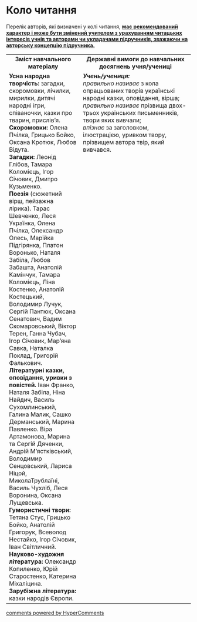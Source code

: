 <div id="hypercomments_widget" class="js-hypercomments-widget invisible"></div>

# Коло читання

<p>Перелік авторів, які визначені у колі читання, <b><u>має рекомендований характер і може бути змінений учителем з урахуванням читацьких інтересів учнів та авторами чи укладачами підручників, зважаючи на авторську концепцію підручника.</u></b> </p>

<table>
  <tr>
    <td width="40%" align="center"><b>Зміст навчального матеріалу<b></td>
    <td width="60%" align="center"><b>Державні вимоги до навчальних досягнень учня/учениці</b></td>
  </tr>
  <tr>
    <td width="40%" style="vertical-align:top !important;">
    	<b>Усна народна творчість:</b> загадки, скоромовки, лічилки, мирилки, дитячі народні ігри, співаночки, казки про тварин, прислів’я.<br>
    <b>Скоромовки:</b> Олена Пчілка, Грицько Бойко, Оксана Кротюк, Любов Відута.<br>
    <b>Загадки:</b> Леонід Глібов, Тамара Коломієць, Ігор Січовик, Дмитро Кузьменко.<br>
    <b>Поезія</b> (сюжетний вірш, пейзажна лірика). Тарас Шевченко, Леся Українка, Олена Пчілка, Олександр Олесь, Марійка Підгірянка, Платон Воронько, Наталя Забіла, Любов Забашта, Анатолій Камінчук, Тамара Коломієць, Ліна Костенко, Анатолій Костецький, Володимир Лучук, Сергій Пантюк, Оксана Сенатович, Вадим Скомаровський, Віктор Терен, Ганна Чубач, Ігор Січовик, Мар’яна Савка, Наталка Поклад, Григорій Фалькович. <br>
		<b>Літературні казки, оповідання, уривки з повістей.</b> Іван Франко, Наталя Забіла, Ніна Найдич, Василь Сухомлинський, Галина Малик, Сашко Дерманський, Марина Павленко. Віра Артамонова, Марина та Сергій Дяченки, Андрій М’ястківський, Володимир Сенцовський, Лариса Ніцой, МиколаТрублаїні, Василь Чухліб, Леся Воронина, Оксана Лущевська.<br>
		<b>Гумористичні твори:</b> Тетяна Стус, Грицько Бойко, Анатолій Григорук, Всеволод Нестайко, Ігор Січовик, Іван Світличний.<br>
		<b>Науково-художня література:</b> Олександр Копиленко, Юрій Старостенко, Катерина Міхаліцина.<br>
		<b>Зарубіжна література:</b> казки народів Європи.
    </td>
    <td width="60%" style="vertical-align:top !important;">
<i><b>Учень/учениця:</b></i><br>
<i>правильно називає</i> з кола опрацьованих творів українські народні казки, оповідання, вірша;<br> 
<i>правильно називає</i> прізвища двох-трьох українських письменників, твори яких вивчали;<br>
<i>впізнає</i> за заголовком, ілюстрацією, уривком твору, прізвищем автора твір, який вивчався.
</td>
  </tr>
</table>

<div class="js-hypercomments-container">
<a href="http://hypercomments.com" class="hc-link" title="comments widget">comments powered by HyperComments</a>
</div>
